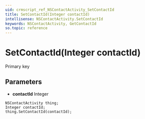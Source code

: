 ```yaml
---
uid: crmscript_ref_NSContactActivity_SetContactId
title: SetContactId(Integer contactId)
intellisense: NSContactActivity.SetContactId
keywords: NSContactActivity, GetContactId
so.topic: reference
---
```


# SetContactId(Integer contactId)

Primary key

## Parameters

* **contactId** Integer

```crmscript
NSContactActivity thing;
Integer contactId;
thing.SetContactId(contactId);
```

